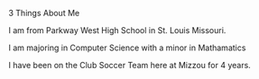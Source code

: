 3 Things About Me

I am from Parkway West High School in St. Louis Missouri.

I am majoring in Computer Science with a minor in Mathamatics

I have been on the Club Soccer Team here at Mizzou for 4 years.